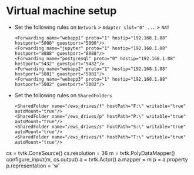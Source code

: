 
Virtual machine setup
==========

- Set the following rules on `Network` > `Adapter slot="0" ...` > `NAT`
    ```
    <Forwarding name="webapp1" proto="1" hostip="192.168.1.88" hostport="5000" guestport="5000"/>
    <Forwarding name="jupyter" proto="1" hostip="192.168.1.88" hostport="8888" guestport="8888"/>
    <Forwarding name="postgresql" proto="0" hostip="192.168.1.88" hostport="5432" guestport="5432"/>
    <Forwarding name="webapp2" proto="1" hostip="192.168.1.88" hostport="5001" guestport="5001"/>
    <Forwarding name="webapp3" proto="1" hostip="192.168.1.88" hostport="5002" guestport="5002"/>
    ```

- Set the following rules on `SharedFolders`
    ```
    <SharedFolder name="/ews_drives/f" hostPath="F:\" writable="true" autoMount="true"/>
    <SharedFolder name="/ews_drives/p" hostPath="P:\" writable="true" autoMount="true"/>
    <SharedFolder name="/ews_drives/s" hostPath="S:\" writable="true" autoMount="true"/>
    <SharedFolder name="/ews_drives/t" hostPath="T:\" writable="true" autoMount="true"/>
    ```

cs = tvtk.ConeSource()
cs.resolution = 36
m = tvtk.PolyDataMapper()
configure_input(m, cs.output)
a = tvtk.Actor()
a.mapper = m
p = a.property
p.representation = 'w'